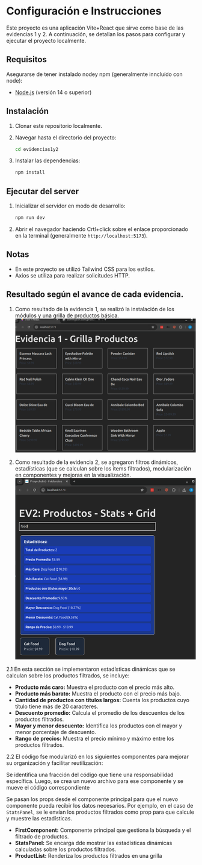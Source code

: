 # Configuración e Instrucciones

Este proyecto es una aplicación Vite+React que sirve como base de las evidencias 1 y 2. A continuación, se detallan los pasos para configurar y ejecutar el proyecto localmente.

## Requisitos

Asegurarse de tener instalado nodey npm (generalmente inncluído con node):

- [Node.js](https://nodejs.org/) (versión 14 o superior)

## Instalación

1. Clonar este repositorio localmente.
2. Navegar hasta el directorio del proyecto:

   ```bash
   cd evidencias1y2
   ```

3. Instalar las dependencias:

   ```bash
   npm install
   ```

## Ejecutar del server

1. Inicializar el servidor en modo de desarrollo:

   ```bash
   npm run dev
   ```

2. Abrir el navegador haciendo Crtl+click sobre el enlace proporcionado en la terminal (generalmente `http://localhost:5173`).


## Notas

- En este proyecto se utilizó Tailwind CSS para los estilos.
- Axios se utiliza para realizar solicitudes HTTP.

## Resultado según el avance de cada evidencia.

1. Como resultado de la evidencia 1, se realizó la instalación de los módulos y una grilla de productos básica. ![Vista de Productos](evidencias1y2/screenshots/evidencia1_working_gridProducts.png)

2. Como resultado de la evidencia 2, se agregaron filtros dinámicos, estadísticas (que se calculan sobre los items filtrados), modularización en componentes y mejoras en la visualización. ![Vista de Productos](evidencias1y2/screenshots/evidencia2_working_filter.png)

2.1 En esta sección se implementaron estadísticas dinámicas que se calculan sobre los productos filtrados, se incluye:

- **Producto más caro:** Muestra el producto con el precio más alto.
- **Producto más barato:** Muestra el producto con el precio más bajo.
- **Cantidad de productos con títulos largos:** Cuenta los productos cuyo título tiene más de 20 caracteres.
- **Descuento promedio:** Calcula el promedio de los descuentos de los productos filtrados.
- **Mayor y menor descuento:** Identifica los productos con el mayor y menor porcentaje de descuento.
- **Rango de precios:** Muestra el precio mínimo y máximo entre los productos filtrados.

2.2 El código fse modularizó en los siguientes componentes para mejorar su organización y facilitar reutilización:

Se identifica una fracción del código que tiene una responsabilidad específica. Luego, se crea un nuevo archivo para ese componente y se mueve el código correspondiente

Se pasan los props desde el componente principal para que el nuevo componente pueda recibir los datos necesarios. Por ejemplo, en el caso de `StatsPanel`, se le envían los productos filtrados como prop para que calcule y muestre las estadísticas.

- **FirstComponent:** Componente principal que gestiona la búsqueda y el filtrado de productos.
- **StatsPanel:** Se encarga dde mostrar las estadísticas dinámicas calculadas sobre los productos filtrados.
- **ProductList:** Renderiza los productos filtrados en una grilla
